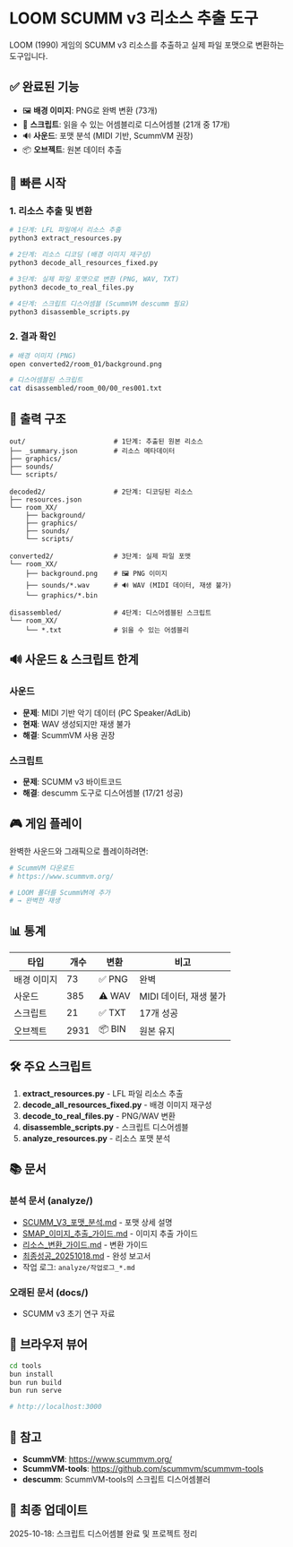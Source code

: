 # LOOM SCUMM v3 리소스 추출 도구

LOOM (1990) 게임의 SCUMM v3 리소스를 추출하고 실제 파일 포맷으로 변환하는 도구입니다.

## ✅ 완료된 기능

- 🖼️ **배경 이미지**: PNG로 완벽 변환 (73개)
- 📜 **스크립트**: 읽을 수 있는 어셈블리로 디스어셈블 (21개 중 17개)
- 🔊 **사운드**: 포맷 분석 (MIDI 기반, ScummVM 권장)
- 📦 **오브젝트**: 원본 데이터 추출

## 🚀 빠른 시작

### 1. 리소스 추출 및 변환

```bash
# 1단계: LFL 파일에서 리소스 추출
python3 extract_resources.py

# 2단계: 리소스 디코딩 (배경 이미지 재구성)
python3 decode_all_resources_fixed.py

# 3단계: 실제 파일 포맷으로 변환 (PNG, WAV, TXT)
python3 decode_to_real_files.py

# 4단계: 스크립트 디스어셈블 (ScummVM descumm 필요)
python3 disassemble_scripts.py
```

### 2. 결과 확인

```bash
# 배경 이미지 (PNG)
open converted2/room_01/background.png

# 디스어셈블된 스크립트
cat disassembled/room_00/00_res001.txt
```

## 📁 출력 구조

```
out/                      # 1단계: 추출된 원본 리소스
├── _summary.json         # 리소스 메타데이터
├── graphics/
├── sounds/
└── scripts/

decoded2/                 # 2단계: 디코딩된 리소스
├── resources.json
└── room_XX/
    ├── background/
    ├── graphics/
    ├── sounds/
    └── scripts/

converted2/               # 3단계: 실제 파일 포맷
└── room_XX/
    ├── background.png    # 🖼️ PNG 이미지
    ├── sounds/*.wav      # 🔊 WAV (MIDI 데이터, 재생 불가)
    └── graphics/*.bin

disassembled/             # 4단계: 디스어셈블된 스크립트
└── room_XX/
    └── *.txt             # 읽을 수 있는 어셈블리
```

## 🔊 사운드 & 스크립트 한계

### 사운드
- **문제**: MIDI 기반 악기 데이터 (PC Speaker/AdLib)
- **현재**: WAV 생성되지만 재생 불가
- **해결**: ScummVM 사용 권장

### 스크립트
- **문제**: SCUMM v3 바이트코드
- **해결**: descumm 도구로 디스어셈블 (17/21 성공)

## 🎮 게임 플레이

완벽한 사운드와 그래픽으로 플레이하려면:

```bash
# ScummVM 다운로드
# https://www.scummvm.org/

# LOOM 폴더를 ScummVM에 추가
# → 완벽한 재생
```

## 📊 통계

| 타입 | 개수 | 변환 | 비고 |
|------|------|------|------|
| 배경 이미지 | 73 | ✅ PNG | 완벽 |
| 사운드 | 385 | ⚠️ WAV | MIDI 데이터, 재생 불가 |
| 스크립트 | 21 | ✅ TXT | 17개 성공 |
| 오브젝트 | 2931 | 📦 BIN | 원본 유지 |

## 🛠️ 주요 스크립트

1. **extract_resources.py** - LFL 파일 리소스 추출
2. **decode_all_resources_fixed.py** - 배경 이미지 재구성
3. **decode_to_real_files.py** - PNG/WAV 변환
4. **disassemble_scripts.py** - 스크립트 디스어셈블
5. **analyze_resources.py** - 리소스 포맷 분석

## 📚 문서

### 분석 문서 (analyze/)
- [SCUMM_V3_포맷_분석.md](./analyze/SCUMM_V3_포맷_분석.md) - 포맷 상세 설명
- [SMAP_이미지_추출_가이드.md](./analyze/SMAP_이미지_추출_가이드.md) - 이미지 추출 가이드
- [리소스_변환_가이드.md](./analyze/리소스_변환_가이드.md) - 변환 가이드
- [최종성공_20251018.md](./analyze/최종성공_20251018.md) - 완성 보고서
- 작업 로그: `analyze/작업로그_*.md`

### 오래된 문서 (docs/)
- SCUMM v3 초기 연구 자료

## 🎨 브라우저 뷰어

```bash
cd tools
bun install
bun run build
bun run serve

# http://localhost:3000
```

## 📝 참고

- **ScummVM**: https://www.scummvm.org/
- **ScummVM-tools**: https://github.com/scummvm/scummvm-tools
- **descumm**: ScummVM-tools의 스크립트 디스어셈블러

## 📅 최종 업데이트

2025-10-18: 스크립트 디스어셈블 완료 및 프로젝트 정리
